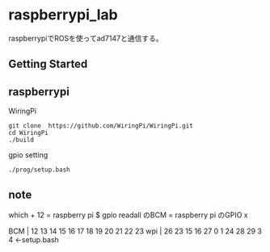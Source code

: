 # raspberrypi_lab

raspberrypiでROSを使ってad7147と通信する。

## Getting Started
## raspberrypi

WiringPi
```
git clone  https://github.com/WiringPi/WiringPi.git
cd WiringPi
./build
```

gpio setting
```
./prog/setup.bash
```

## note
which + 12 =
raspberry pi
$ gpio readall
のBCM = raspberry pi のGPIO x

BCM | 12 13 14 15 16 17 18 19 20 21 22 23
wpi | 26 23 15 16 27 0  1  24 28 29 3  4   ←setup.bash

